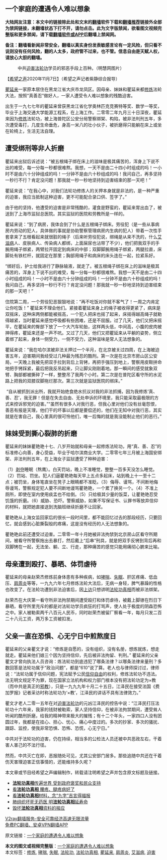 <h2>一个家庭的遭遇令人难以想象</h2> <p class="notice"><b>大陆网友注意：本文中的链接除此处和文末的<a href="https://github.com/bannedbook/fanqiang" >翻墙</a>软件下载和<a href="https://github.com/killgcd/justmysocks/blob/master/README.md">翻墙推荐</a>链接外全部为禁网链接，未翻墙状态下打不开，请勿点击。此为文字版禁闻，欲看图文视频完整版和更多禁闻，请下载<a href="https://github.com/bannedbook/fanqiang">翻墙软件或APP</a>后翻墙上禁闻网。</p><p>备注：翻墙看新闻非常安全，翻墙以真实身份发表敏感言论有一定风险，但只看不说则没有任何风险，翻的人太多，政府管不过来，也不管。信息自由是天赋人权，请放心大胆的翻墙。</b></p>  <div class="entry"> <figure><figcaption>中共<a href="https://www.bannedbook.org/bnews/tag/%e8%bf%ab%e5%ae%b3/" class="st_tag internal_tag" rel="tag" title="标签 迫害 下的日志">迫害</a><a href="https://www.bannedbook.org/bnews/tag/%e6%b3%95%e8%bd%ae%e5%8a%9f/" class="st_tag internal_tag" rel="tag" title="标签 法轮功 下的日志">法轮功</a>学员的邪恶手段上百种。（明慧网图片）</figcaption></figure> <p>【<span class='wp_keywordlink_affiliate'><a href="https://www.soundofhope.org" title="希望之声" target="_blank">希望之声</a></span>2020年11月7日】（希望之声记者紫静综合报导）</p> <p><a href="https://www.bannedbook.org/bnews/tag/%E7%9E%BF%E5%BB%B6%E6%9D%A5/" class="st_tag internal_tag" rel="tag" title="标签 瞿延来 下的日志">瞿延来</a>一家原本居住在黑龙江省大庆市龙凤区。因母亲、妹妹和瞿延来都<span class='wp_keywordlink'><a href="https://www.qi-gong.me/" title="气功修炼网" target="_blank">修炼</a></span>法轮大法，按照“真善忍”做好人，一家人遭受令人难以想象的残酷迫害。</p> <p>出生于一九七七年的瞿延来曾获黑龙江省化学奥林匹克竞赛特等奖、数学一等奖，毕业于上海交通大学能源工程系，在上海工作。二零零二年九月三十日深夜，瞿延来因为<a href="https://www.bannedbook.org/bnews/tag/%e4%bf%ae%e7%82%bc/" class="st_tag internal_tag" rel="tag" title="标签 修炼 下的日志">修炼</a>法轮功，被上海普陀区公安分局警察绑架、构陷，被非法判刑五年，多次遭受毒打，几度生命垂危，身高一米八的壮小伙子，被折磨得只能躺在床上或坐在轮椅上，生活无法自理。</p> <h2><strong>遭受绑刑等非人折磨</strong></h2> <p>瞿延来出狱后诉述说：“被五根绳子绑在床上的滋味是极其痛苦的，浑身上下说不出的难受，每一分每一秒都很难熬。我想，一天不是由二十四小时组成的吗！一小时不是由六十分钟组成的吗！一分钟不是由六十秒组成的吗！我问自己，再多坚持一秒行不行？肯定没问题！那我就一秒一秒地坚持到迫害结束的那一天吧！”</p> <p>瞿延来说：“在我心中，对我们法轮功修炼人的关押本身就是非法的，是一种严重的迫害，我应当抵制这种迫害，更不可能配合录口供、签字了。”</p>  <p>由于他的坚持，他遭受的迫害是非常残酷的，灌食是野蛮的，瞿延来胃出血了，被送到了上海市监狱总医院。其实监狱的医院和劳教所是一样的。</p> <p>瞿延来说：“到了病房，我体会到了什么是五根绳子绑床。劳役犯（是一些从事病房内劳动的犯人，具体做的事就是协助警察管理病房内生病的犯人）带着一次性手套拿来了五根看起来就很脏的绳子（后来听劳役犯说，绑绳是从来不洗的，什么<a href="https://www.bannedbook.org/bnews/tag/%e8%89%be%e6%bb%8b%e7%97%85/" class="st_tag internal_tag" rel="tag" title="标签 艾滋病 下的日志">艾滋病</a>人、皮肤病人、传染病人都绑，上面屎尿也沾带了不少），他们把我双手的手腕用绳子绑紧，两臂拉开固定到病床的中部；双脚脚腕用绳子绑紧，两腿拉直，床脚处有铁栏杆，就固定在那里；胸部用绳子和病床的床头连在一起，拉紧系好。</p> <p>“绑好后，护士给我进行了静脉输液，就走了。被五根绳子绑在床上的滋味是极其痛苦的，浑身上下说不出的难受，每一分每一秒都很难熬。我想一天不是由二十四小时组成的吗！一小时不是由六十分钟组成的吗！一分钟不是由六十秒组成的吗！我问自己，再多坚持一秒行不行？肯定没问题！那我就一秒一秒地坚持到迫害结束的那一天吧！”</p> <p>住院第二周，一个劳役犯恶狠狠地说：“再不吃饭对你就不客气了！一周之内肯定让你吃饭！” 瞿延来不理会他们。紧接着瞿延来身上的绳子被收得更紧了，病床是双摇床，这种床两侧都能被摇高，一个犯人把床也摇了起来，床摇得越高绳子就勒得越紧，当时瞿延来感觉呼吸都有些困难，还是不屈服。过了几天，他们又把床摇平，在瞿延来的臀部下放了一个大汽车轮胎，这样两头低，中间高，小腹的皮肉被抻得疼，瞿延来还是一声不吭。又过了几天，他们又把瞿延来从平躺的姿势，侧立着绑了起来，身体一侧受力，一侧不受力，这种滋味是常人无法想象的。</p> <p>瞿延来说：“我在哈尔滨被非法关押过一个半月，在北京被关过四周，在上海被迫害五年，迫害期间我经受过几种最为残忍的酷刑。第一次是在北京市房山区公安局，一天晚上我被先把双手拉到背后上背铐，再把手强压到地上，警察用皮鞋拼命地把手铐踩紧，最后把我反吊起来，只让脚尖刚刚着地。那一瞬间的感受就象双臂、胸部都被撕碎了一样，整整吊了我两个小时。第二次是在普陀区看守所的水泥路上把我的双膝双脚拖烂那次。第三次就是监狱医院的绑床。”</p>  <p> “自从被抓到派出所，我就开始绝食绝水抗议对我的非法抓捕，因为我修炼‘真、善、忍’，我无罪！但是在失去自由、无处申诉的环境里，我只能采取最极限的方式来控诉邪党的迫害。”“虽然有很多人对我行恶，但我心里对他们没有丝毫怨恨，善恶有报是天理，他们干的坏事以后都是要偿还的，他们在无知中对我行恶，其实就是在害自己，我心里真的很可怜他们，唯一后悔的就是我没能制止他们的恶行。”</p> <h2><strong>妹妹受到撕心裂肺的折磨</strong></h2> <p>瞿延来的妹妹瞿艳艳十七、八岁开始就和母亲一起修炼法轮功，用“真、善、忍”的标准修心向善，身心受益，毕业于哈尔滨商业大学。二零零七年三月被上海国安绑架、非法判刑五年，在上海女子监狱遭受了种种迫害：</p> <p>（1）<span class='wp_keywordlink'><a href="https://www.bannedbook.org/forum2/topic21.html" title="《剥夺》 黄建民 著" target="_blank">剥夺</a></span>睡眠（熬鹰）。白天罚站，晚上不准睡觉，整整一百多天没怎么睡觉。（2）罚站、罚坐。犯人们逼瞿艳艳每天早上五点多起床，站到晚上十一至十二点；被罚坐，身体笔直坐在凳子上眼睛都不准眨。（3）侮辱、谩骂，不间断地侮辱谩骂，警察规定犯人要不间断地谩骂瞿艳艳，一个累了换另一个。（4）不准上厕所，即使在室内使用痰盂也不给倒。（5）只给极其少量的饭菜，让瞿艳艳忍受饥饿的折磨。（6）威胁、恐吓。警察威胁，如果不写保证书、认罪书等放弃信仰的材料，就把她直接送到洗脑班继续折磨不让回家。</p> <p>瞿艳艳从上海女监回家后的很长一段时间里，都不能回忆过去的那段经历，只要回忆，就会感到心脏撕裂般的疼痛，这是没有经历的人无法想象的。</p> <p>瞿艳艳此前还遭受过迫害。二零零一年十月她被非法拘禁到北京房山区看守所期间，被看守所警察拖出去暴打，然后戴上“后串”刑具，就是把双手反铐到背后再和双脚铐在一起，无法坐、躺、立、行走，那种痛苦的感觉只能用痛彻心腑来比喻。</p>  <h2><strong>母亲遭到殴打、暴晒、体罚虐待</strong></h2> <p>瞿延来的母亲赵荣杰修炼前身体患有多种疾病，如<a href="https://www.bannedbook.org/bnews/tag/%E5%93%AE%E5%96%98/" class="st_tag internal_tag" rel="tag" title="标签 哮喘 下的日志">哮喘</a>、<a href="https://www.bannedbook.org/bnews/tag/%e5%a4%b1%e7%9c%a0/" class="st_tag internal_tag" rel="tag" title="标签 失眠 下的日志">失眠</a>、肝区疼痛、低血压、<a href="https://www.bannedbook.org/bnews/tag/%e8%82%a9%e5%91%a8%e7%82%8e/" class="st_tag internal_tag" rel="tag" title="标签 肩周炎 下的日志">肩周炎</a>等等，一九九六年七月修炼法轮大法后，无病一身轻，脾气暴躁的性格也改变了。在法轮功遭到非法迫害后，因<span class='wp_keywordlink_affiliate'><a href="https://www.bannedbook.org/bnews/weiquan/" title="上访" target="_blank">上访</a></span>只想讲明<a href="https://www.bannedbook.org/bnews/tag/%e6%b3%95%e8%bd%ae%e5%8a%9f%e7%9c%9f%e7%9b%b8/" class="st_tag internal_tag" rel="tag" title="标签 法轮功真相 下的日志">法轮功真相</a>而被非法绑架。</p> <p>赵荣杰在大庆第一看守所非法拘禁期间遭受殴打和体罚虐待，被戴上脚镣在烈日下暴晒，看守所里充斥的都是对法轮功学员疯狂的打骂声，使人处于极度的阴森恐怖之中。家人被勒索两千八百元人民币，同时赵荣杰被留厂察看一年，每月只发二百二十八元工资，两万多工资被扣发。</p> <h2><strong>父亲一直在恐惧、心无宁日中煎熬度日</strong></h2> <p>瞿延来的父亲瞿文才说：“修炼是自愿的，没有组织，没有名册，想炼就炼，想走就走。瞿延来他们娘三个因为坚持信仰，先后被非法拘留、判刑。” 瞿延来的父亲瞿文才曾向执法人员咨询：炼法轮功到底违犯了哪条法律？以哪条法律来量刑？多数回答是法轮功属于“政治问题”，都是“610”说了算。老人也与律师探讨过，律师说：“法轮功属于信仰问题，宪法赋予公民<span class='wp_keywordlink'><a href="https://www.bannedbook.org/forum11/topic307.html" title="禁片：在中国宗教信仰自由吗？" target="_blank">信仰自由</a></span>的权利，修炼法轮功不违法。法无明文规定不为罪，现在国家立法机构和权力部门根本没有把法轮功定为×教（而中共是真正的<span class='wp_keywordlink'><a href="https://www.bannedbook.org/forum11/topic281.html" title="禁片：评中国共产党的邪教本质" target="_blank">邪教</a></span>），只是一九九九年十月二十五日，江泽民在接受法国《费加罗报》记者采访时称法轮功为‘×教’，江泽民的讲话不具有法律效力。”</p> <p>瞿文才老人二零一五年在对<span class='wp_keywordlink'><a href="https://www.bannedbook.org/forum11/topic278.html" title="评江泽民与中共相互利用迫害法轮功" target="_blank">迫害法轮功</a></span>的元凶江泽民的控告中说：“江泽民打压法轮功十六年来，我家的钱财被勒索，家人坚持信仰，在被非法拘禁期间，遭受耸人听闻的酷刑折磨，给我的精神带来极大的摧残；有十二个年头，一家四口人没有团圆过年，我都是在挂心、担心、忧心、痛心中度过的。多次的抄家、多次的骚扰、跟踪、监控，使我非常恐惧、恐怖、恐慌，心无宁日。”</p> <p>中共对于法轮功的迫害，仍在持续，相当多的公检法人员还被中共恶政左右，干着害人害己的不法行径。</p>  <p>然而，中共灭亡在即，恶报随处可见，尤其公安部门居多。那些追随中共还在干着伤天害理迫害正信事情的，还能维持多久呢？</p> <p>本文章或节目经希望之声编辑制作，转载请注明希望之声并包含原文标题及链接。</p> <ul class='op-related-articles' title='相关阅读'> <li><a href='https://www.bannedbook.org/bnews/comments/20200906/1391811.html' target='_blank'><b>法轮功真相</b>传遍世界 受到政府褒奖和民众支持</a></li> <li><a href='https://www.bannedbook.org/bnews/aomi/supernatural/20200715/1361239.html' target='_blank'>看<b>法轮功真相</b>  腰疼、腿疼病好了</a></li> <li><a href='https://www.bannedbook.org/bnews/aomi/supernatural/20200627/1351327.html' target='_blank'>看<b>法轮功真相</b>材料，念“九字”吉言得福报</a></li> <li><a href='https://www.bannedbook.org/bnews/aomi/supernatural/20200524/1333333.html' target='_blank'>肺组织坏死无药医 明<b>法轮功真相</b>延寿命</a></li> <li><a href='https://www.bannedbook.org/bnews/aomi/supernatural/20200419/1315430.html' target='_blank'>毁坏<b>法轮功真相</b>资料的报应</a></li> </ul> <p class="texttj"> <a href="https://www.bannedbook.org/forum23/topic22702.html" target="_blank">V2ray翻墙服务-安全可靠经济高速无限流量</a><br/> <a href="https://github.com/bannedbook/fanqiang/wiki/%E7%A6%81%E9%97%BB%E7%BD%91%E5%AE%89%E5%8D%93%E7%BF%BB%E5%A2%99%E6%96%B0%E9%97%BBAPP" target="_blank">免费PC翻墙、安卓VPN翻墙APP</a></p><p>原文链接：<a class="src_link"  href="https://www.soundofhope.org/post/440437" target="_blank">一个家庭的遭遇令人难以想象</a></p><a name='sharetosocial'></a>       <div><b>本文的图文或视频完整版</b>：<a href='https://www.bannedbook.org/bnews/comments/20201108/1427687.html'>一个家庭的遭遇令人难以想象</a></div>  </div><!--END ENTRY--> <div class="postfooter"> <div>本文标签：<a href="https://www.bannedbook.org/bnews/tag/%e4%bf%ae%e7%82%bc/" rel="tag">修炼</a>, <a href="https://www.bannedbook.org/bnews/tag/%E5%93%AE%E5%96%98/" rel="tag">哮喘</a>, <a href="https://www.bannedbook.org/bnews/tag/%e5%a4%b1%e7%9c%a0/" rel="tag">失眠</a>, <a href="https://www.bannedbook.org/bnews/tag/%e6%b3%95%e8%bd%ae%e5%8a%9f/" rel="tag">法轮功</a>, <a href="https://www.bannedbook.org/bnews/tag/%e6%b3%95%e8%bd%ae%e5%8a%9f%e7%9c%9f%e7%9b%b8/" rel="tag">法轮功真相</a>, <a href="https://www.bannedbook.org/bnews/tag/%E7%9E%BF%E5%BB%B6%E6%9D%A5/" rel="tag">瞿延来</a>, <a href="https://www.bannedbook.org/bnews/tag/%e8%82%a9%e5%91%a8%e7%82%8e/" rel="tag">肩周炎</a>, <a href="https://www.bannedbook.org/bnews/tag/%e8%89%be%e6%bb%8b%e7%97%85/" rel="tag">艾滋病</a>, <a href="https://www.bannedbook.org/bnews/tag/%e8%bf%ab%e5%ae%b3/" rel="tag">迫害</a></div>  </div><!--END POSTFOOTER--> 